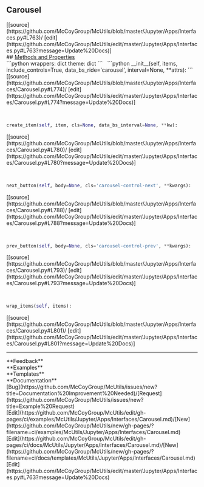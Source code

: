 ## <a id="McUtils.Jupyter.Apps.Interfaces.Carousel">Carousel</a> 

<div class="docs-source-link" markdown="1">
[[source](https://github.com/McCoyGroup/McUtils/blob/master/Jupyter/Apps/Interfaces.py#L763)/
[edit](https://github.com/McCoyGroup/McUtils/edit/master/Jupyter/Apps/Interfaces.py#L763?message=Update%20Docs)]
</div>









<div class="collapsible-section">
 <div class="collapsible-section collapsible-section-header" markdown="1">
## <a class="collapse-link" data-toggle="collapse" href="#methods" markdown="1"> Methods and Properties</a> <a class="float-right" data-toggle="collapse" href="#methods"><i class="fa fa-chevron-down"></i></a>
 </div>
 <div class="collapsible-section collapsible-section-body collapse show" id="methods" markdown="1">
 ```python
wrappers: dict
theme: dict
```
<a id="McUtils.Jupyter.Apps.Interfaces.Carousel.__init__" class="docs-object-method">&nbsp;</a> 
```python
__init__(self, items, include_controls=True, data_bs_ride='carousel', interval=None, **attrs): 
```
<div class="docs-source-link" markdown="1">
[[source](https://github.com/McCoyGroup/McUtils/blob/master/Jupyter/Apps/Interfaces/Carousel.py#L774)/
[edit](https://github.com/McCoyGroup/McUtils/edit/master/Jupyter/Apps/Interfaces/Carousel.py#L774?message=Update%20Docs)]
</div>


<a id="McUtils.Jupyter.Apps.Interfaces.Carousel.create_item" class="docs-object-method">&nbsp;</a> 
```python
create_item(self, item, cls=None, data_bs_interval=None, **kw): 
```
<div class="docs-source-link" markdown="1">
[[source](https://github.com/McCoyGroup/McUtils/blob/master/Jupyter/Apps/Interfaces/Carousel.py#L780)/
[edit](https://github.com/McCoyGroup/McUtils/edit/master/Jupyter/Apps/Interfaces/Carousel.py#L780?message=Update%20Docs)]
</div>


<a id="McUtils.Jupyter.Apps.Interfaces.Carousel.next_button" class="docs-object-method">&nbsp;</a> 
```python
next_button(self, body=None, cls='carousel-control-next', **kwargs): 
```
<div class="docs-source-link" markdown="1">
[[source](https://github.com/McCoyGroup/McUtils/blob/master/Jupyter/Apps/Interfaces/Carousel.py#L788)/
[edit](https://github.com/McCoyGroup/McUtils/edit/master/Jupyter/Apps/Interfaces/Carousel.py#L788?message=Update%20Docs)]
</div>


<a id="McUtils.Jupyter.Apps.Interfaces.Carousel.prev_button" class="docs-object-method">&nbsp;</a> 
```python
prev_button(self, body=None, cls='carousel-control-prev', **kwargs): 
```
<div class="docs-source-link" markdown="1">
[[source](https://github.com/McCoyGroup/McUtils/blob/master/Jupyter/Apps/Interfaces/Carousel.py#L793)/
[edit](https://github.com/McCoyGroup/McUtils/edit/master/Jupyter/Apps/Interfaces/Carousel.py#L793?message=Update%20Docs)]
</div>


<a id="McUtils.Jupyter.Apps.Interfaces.Carousel.wrap_items" class="docs-object-method">&nbsp;</a> 
```python
wrap_items(self, items): 
```
<div class="docs-source-link" markdown="1">
[[source](https://github.com/McCoyGroup/McUtils/blob/master/Jupyter/Apps/Interfaces/Carousel.py#L801)/
[edit](https://github.com/McCoyGroup/McUtils/edit/master/Jupyter/Apps/Interfaces/Carousel.py#L801?message=Update%20Docs)]
</div>
 </div>
</div>












---


<div markdown="1" class="text-secondary">
<div class="container">
  <div class="row">
   <div class="col" markdown="1">
**Feedback**   
</div>
   <div class="col" markdown="1">
**Examples**   
</div>
   <div class="col" markdown="1">
**Templates**   
</div>
   <div class="col" markdown="1">
**Documentation**   
</div>
   <div class="col" markdown="1">
   
</div>
   <div class="col" markdown="1">
   
</div>
   <div class="col" markdown="1">
   
</div>
</div>
  <div class="row">
   <div class="col" markdown="1">
[Bug](https://github.com/McCoyGroup/McUtils/issues/new?title=Documentation%20Improvement%20Needed)/[Request](https://github.com/McCoyGroup/McUtils/issues/new?title=Example%20Request)   
</div>
   <div class="col" markdown="1">
[Edit](https://github.com/McCoyGroup/McUtils/edit/gh-pages/ci/examples/McUtils/Jupyter/Apps/Interfaces/Carousel.md)/[New](https://github.com/McCoyGroup/McUtils/new/gh-pages/?filename=ci/examples/McUtils/Jupyter/Apps/Interfaces/Carousel.md)   
</div>
   <div class="col" markdown="1">
[Edit](https://github.com/McCoyGroup/McUtils/edit/gh-pages/ci/docs/McUtils/Jupyter/Apps/Interfaces/Carousel.md)/[New](https://github.com/McCoyGroup/McUtils/new/gh-pages/?filename=ci/docs/templates/McUtils/Jupyter/Apps/Interfaces/Carousel.md)   
</div>
   <div class="col" markdown="1">
[Edit](https://github.com/McCoyGroup/McUtils/edit/master/Jupyter/Apps/Interfaces.py#L763?message=Update%20Docs)   
</div>
   <div class="col" markdown="1">
   
</div>
   <div class="col" markdown="1">
   
</div>
   <div class="col" markdown="1">
   
</div>
</div>
</div>
</div>